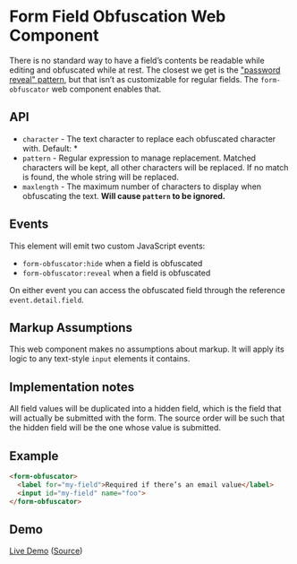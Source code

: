 # Form Field Obfuscation Web Component

There is no standard way to have a field’s contents be readable while editing and obfuscated while at rest. The closest we get is the ["password reveal" pattern](https://github.com/sunnywalker/show-password-toggle), but that isn’t as customizable for regular fields. The `form-obfuscator` web component enables that.

## API

* `character` - The text character to replace each obfuscated character with. Default: *
* `pattern` - Regular expression to manage replacement. Matched characters will be kept, all other characters will be replaced. If no match is found, the whole string will be replaced.
* `maxlength` - The maximum number of characters to display when obfuscating the text. **Will cause `pattern` to be ignored.**

## Events

This element will emit two custom JavaScript events:

* `form-obfuscator:hide` when a field is obfuscated
* `form-obfuscator:reveal` when a field is obfuscated

On either event you can access the obfuscated field through the reference `event.detail.field`.

## Markup Assumptions

This web component makes no assumptions about markup. It will apply its logic to any text-style `input` elements it contains.

## Implementation notes

All field values will be duplicated into a hidden field, which is the field that will actually be submitted with the form. The source order will be such that the hidden field will be the one whose value is submitted.

## Example

```html
<form-obfuscator>
  <label for="my-field">Required if there’s an email value</label>
  <input id="my-field" name="foo">
</form-obfuscator>
```

## Demo

[Live Demo](https://aarongustafson.github.io/form-obfuscator/demo.html) ([Source](./demo.html))
